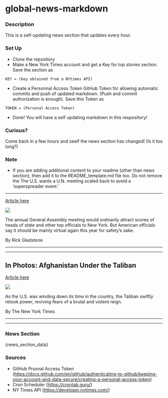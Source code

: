 # global-news-markdown

### Description 
This is a self-updating news section that updates every hour.

### Set Up 
* Clone the repository
* Make a New York Times account and get a Key for top stories section. Save the section as 
 ```
 KEY = (key obtained from a NYtimes API)
 ```
*  Create a Personnal Access Token GitHub Token for allowing automatic commits and push of updated markdown. (Push and commit authorization is enough). Save this Token as 
```
TOKEN = (Personal Access Token)
```
* Done! You will have a self updating markdown in this respository!

### Curious?
Come back in a few hours and seeif the news section has changed! (Is it too long?)

### Note
* If you are adding additional content to your readme (other than news section), then add it to the README_template.md file too. Do not remove the The U.S. wants a U.N. meeting scaled back to avoid a ‘superspreader event.’
---------------------------------------------------------------------------

[Article here](https://www.nytimes.com/2021/08/19/world/un-event-superspreader.html)

[![](https://static01.nyt.com/images/2021/08/19/world/19virus-briefing-unga/merlin_177598353_e0da35bc-0637-40de-8e5c-393410f49d40-superJumbo.jpg)](https://www.nytimes.com/2021/08/19/world/un-event-superspreader.html)

The annual General Assembly meeting would ordinarily attract scores of heads of state and other top officials to New York. But American officials say it should be mainly virtual again this year for safety’s sake.

By Rick Gladstone

* * *

* * *

In Photos: Afghanistan Under the Taliban
----------------------------------------

[Article here](https://www.nytimes.com/2021/08/19/world/asia/Afghanistan-taliban-photos.html)

[![](https://static01.nyt.com/images/2021/08/19/world/00afghanistan-photos-1-promo/00afghanistan-photos-1-promo-superJumbo-v2.jpg)](https://www.nytimes.com/2021/08/19/world/asia/Afghanistan-taliban-photos.html)

As the U.S. was winding down its time in the country, the Taliban swiftly retook power, reviving fears of a brutal and violent reign.

By The New York Times

* * *

* * *

### News Section 
{news_section_data}


### Sources 
* GitHub Prsonal Access Token (https://docs.github.com/en/github/authenticating-to-github/keeping-your-account-and-data-secure/creating-a-personal-access-token)
* Cron Scheduler (https://crontab.guru/)
* NY Times API (https://developer.nytimes.com/)
